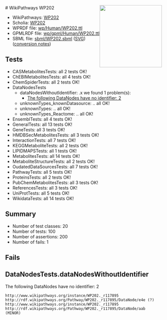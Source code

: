<img style="float: right; width: 200px" src="../logo.png" />
# WikiPathways WP202

* WikiPathways: [WP202](https://identifiers.org/wikipathways:WP202)
* Scholia: [WP202](https://scholia.toolforge.org/wikipathways/WP202)
* WPRDF file: [wp/Human/WP202.ttl](../wp/Human/WP202.ttl)
* GPMLRDF file: [wp/gpml/Human/WP202.ttl](../wp/gpml/Human/WP202.ttl)
* SBML file: [sbml/WP202.sbml](../sbml/WP202.sbml) ([SVG](../sbml/WP202.svg)) ([conversion notes](../sbml/WP202.txt))

## Tests
* CASMetabolitesTests: all 2 tests OK!
* ChEBIMetabolitesTests: all 4 tests OK!
* ChemSpiderTests: all 2 tests OK!
* DataNodesTests
    * dataNodesWithoutIdentifier: .x we found 1 problem(s):
        * [The following DataNodes have no identifier: 2](#d2d32fa1)
    * unknownTypes_knownDatasource: .. all OK!
    * unknownTypes: .. all OK!
    * unknownTypes_Reactome: .. all OK!
* EnsemblTests: all 4 tests OK!
* GeneralTests: all 13 tests OK!
* GeneTests: all 3 tests OK!
* HMDBSecMetabolitesTests: all 3 tests OK!
* InteractionTests: all 7 tests OK!
* KEGGMetaboliteTests: all 2 tests OK!
* LIPIDMAPSTests: all 1 tests OK!
* MetabolitesTests: all 14 tests OK!
* MetaboliteStructureTests: all 2 tests OK!
* OudatedDataSourcesTests: all 7 tests OK!
* PathwayTests: all 5 tests OK!
* ProteinsTests: all 2 tests OK!
* PubChemMetabolitesTests: all 3 tests OK!
* ReferencesTests: all 3 tests OK!
* UniProtTests: all 5 tests OK!
* WikidataTests: all 14 tests OK!


## Summary

* Number of test classes: 20
* Number of tests: 100
* Number of assertions: 200
* Number of fails: 1

## Fails

<a name="d2d32fa1" />

## DataNodesTests.dataNodesWithoutIdentifier

The following DataNodes have no identifier: 2
```
http://www.wikipathways.org/instance/WP202._r117895 http://rdf.wikipathways.org/Pathway/WP202._r117895/DataNode/e4e (?)
http://www.wikipathways.org/instance/WP202._r117895 http://rdf.wikipathways.org/Pathway/WP202._r117895/DataNode/aab (MINOR)
```

